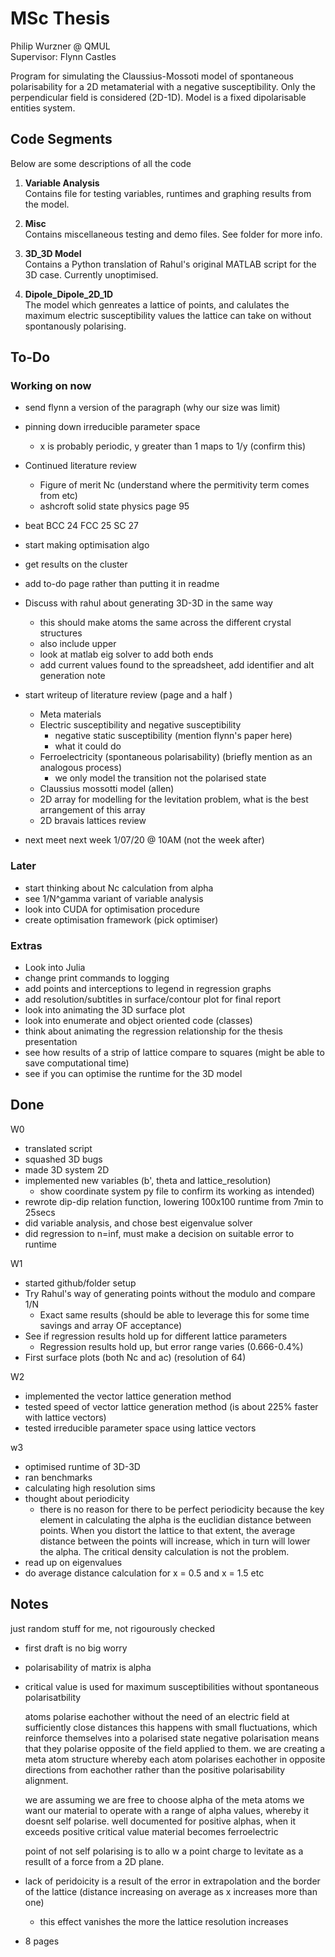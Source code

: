 # MSc Thesis 

Philip Wurzner @ QMUL  
Supervisor: Flynn Castles  

Program for simulating the Claussius-Mossoti model of spontaneous 
polarisability for a 2D metamaterial with a negative susceptibility. Only the
perpendicular field is considered (2D-1D). Model is a  fixed dipolarisable entities system. 

## Code Segments

Below are some descriptions of all the code
1. **Variable Analysis**  
Contains file for testing variables, runtimes and graphing results from the 
model.

2. **Misc**  
Contains miscellaneous testing and demo files. See folder for more info.

3. **3D_3D Model**  
Contains a Python translation of Rahul's original MATLAB script for the 3D case. Currently unoptimised.

4. **Dipole_Dipole_2D_1D**  
The model which genreates a lattice of points, and calulates the maximum 
electric susceptibility values the lattice can take on without spontanously 
polarising.

## To-Do

### Working on now
- send flynn a version of the paragraph (why our size was limit)

- pinning down irreducible parameter space
  - x is probably periodic, y greater than 1 maps to 1/y (confirm this)

- Continued literature review
  + Figure of merit Nc (understand where the permitivity term comes from etc)
  + ashcroft solid state physics page 95
- beat BCC 24 FCC 25 SC 27
- start making optimisation algo
- get results on the cluster
- add to-do page rather than putting it in readme

- Discuss with rahul about generating 3D-3D in the same way
  - this should make atoms the same across the different crystal structures
  - also include upper
  - look at matlab eig solver to add both ends
  - add current values found to the spreadsheet, add identifier and alt generation note

- start writeup of literature review (page and a half )
  - Meta materials
  - Electric susceptibility and negative susceptibility
    - negative static susceptibility (mention flynn's paper here)
    - what it could do 
  - Ferroelectricity (spontaneous polarisability) (briefly mention as an analogous process)
    - we only model the transition not the polarised state
  - Claussius mossotti model (allen)
  - 2D array for modelling for the levitation problem, what is the best arrangement of this    array
  - 2D bravais lattices review



- next meet next week 1/07/20 @ 10AM (not the week after)



### Later

- start thinking about Nc calculation from alpha
- see 1/N^gamma variant of variable analysis
- look into CUDA for optimisation procedure
- create optimisation framework (pick optimiser)


### Extras

- Look into Julia
- change print commands to logging
- add points and interceptions to legend in regression graphs
- add resolution/subtitles in surface/contour plot for final report
- look into animating the 3D surface plot
- look into enumerate and object oriented code (classes)
- think about animating the regression relationship for the thesis presentation
- see how results of a strip of lattice compare to squares (might be able to save computational time)
- see if you can optimise the runtime for the 3D model


## Done

W0
- translated script
- squashed 3D bugs
- made 3D system 2D
- implemented new variables (b', theta and lattice_resolution) 
   + show coordinate system py file to confirm its working as intended)
- rewrote dip-dip relation function, lowering 100x100 runtime from 7min to 25secs
- did variable analysis, and chose best eigenvalue solver
- did regression to n=inf, must make a decision on suitable error to runtime  

W1
- started github/folder setup
- Try Rahul's way of generating points without the modulo and compare 1/N
  - Exact same results (should be able to leverage this for some time savings
    and array OF acceptance) 
- See if regression results hold up for different lattice parameters
  - Regression results hold up, but error range varies (0.666-0.4%)
- First surface plots (both Nc and ac) (resolution of 64)
 
W2
- implemented the vector lattice generation method
- tested speed of vector lattice generation method (is about 225% faster with lattice vectors)
- tested irreducible parameter space using lattice vectors

w3
- optimised runtime of 3D-3D
- ran benchmarks
- calculating high resolution sims
- thought about periodicity
  - there is no reason for there to be perfect periodicity because the key element in calculating the alpha is the euclidian distance between points. When you distort the lattice to that extent, the average distance between the points will increase, which in turn will lower the alpha. The critical density calculation is not the problem. 
- read up on eigenvalues 
- do average distance calculation for x = 0.5 and x = 1.5 etc

## Notes 

just random stuff for me, not rigourously checked

- first draft is no big worry
- polarisability of matrix is alpha
- critical value is used for maximum susceptibilities without spontaneous polarisatbility 
  
  atoms polarise eachother without the need of an electric field at sufficiently close distances
  this happens with small fluctuations, which reinforce themselves into a polarised state
  negative polarisation means that they polarise opposite of the field applied to them. 
  we are creating a meta atom structure whereby each atom polarises eachother 
  in opposite directions from eachother rather than the positive polarisability alignment.
  
  we are assuming we are free to choose alpha of the meta atoms
  we want our material to operate with a range of alpha values, 
  whereby it doesnt self polarise. well documented for positive alphas, 
  when it exceeds positive critical value material becomes ferroelectric
  
  point of not self polarising is to allo
  w a point charge to levitate as a resullt
  of a force from a 2D plane. 
  
- lack of peridoicity is a result of the error in extrapolation and the border 
  of the lattice (distance increasing on average as x increases more than one)
  - this effect vanishes the more the lattice resolution increases 

- 8 pages